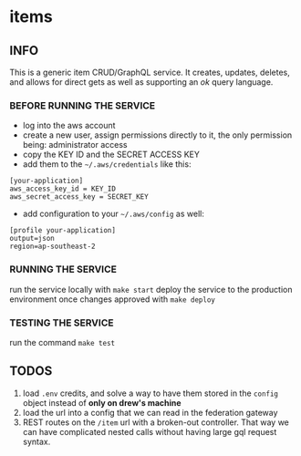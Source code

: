 # items

## INFO

This is a generic item CRUD/GraphQL service. It creates, updates, deletes, and allows for direct gets as well as supporting an _ok_ query language.
### BEFORE RUNNING THE SERVICE
- log into the aws account
- create a new user, assign permissions directly to it, the only permission being: administrator access
- copy the KEY ID and the SECRET ACCESS KEY
- add them to the `~/.aws/credentials` like this:
```
[your-application]
aws_access_key_id = KEY_ID
aws_secret_access_key = SECRET_KEY
```
- add configuration to your `~/.aws/config` as well:
```
[profile your-application]
output=json
region=ap-southeast-2
```

### RUNNING THE SERVICE
run the service locally with `make start`
deploy the service to the production environment once changes approved with `make deploy`

### TESTING THE SERVICE
run the command `make test`

## TODOS
1. load `.env` credits, and solve a way to have them stored in the `config` object instead of **only on drew's machine**
1. load the url into a config that we can read in the federation gateway
1. REST routes on the `/item` url with a broken-out controller. That way we can have complicated nested calls without having large gql request syntax.

